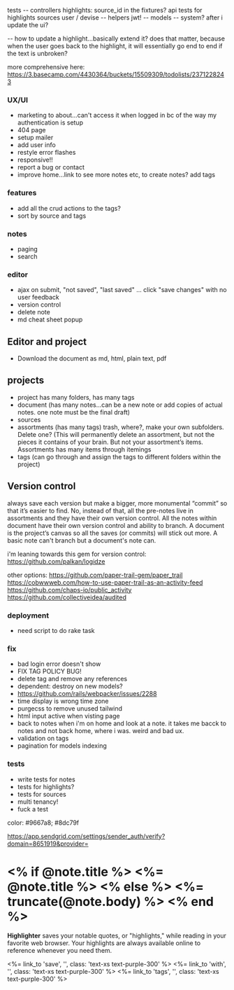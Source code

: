 tests
-- controllers
    highlights: source_id in the fixtures?
    api tests for highlights
    sources
    user / devise
-- helpers
    jwt!
-- models
-- system? after i update the ui?

-- how to update a highlight...basically extend it? does that matter, because when the user goes back to the highlight, it will essentially go end to end if the text is unbroken?

more comprehensive here: https://3.basecamp.com/4430364/buckets/15509309/todolists/2371228243


### UX/UI
- marketing to about...can't access it when logged in bc of the way my authentication is setup
- 404 page
- setup mailer
- add user info
- restyle error flashes
- responsive!!
- report a bug or contact
- improve home...link to see more notes etc, to create notes? add tags

### features
- add all the crud actions to the tags?
- sort by source and tags

### notes
- paging
- search

### editor
- ajax on submit, "not saved", "last saved" ... click "save changes" with no user feedback
- version control
- delete note
- md cheat sheet popup

## Editor and project
- Download the document as md, html, plain text, pdf

## projects
- project has many folders, has many tags
- document (has many notes...can be a new note or add copies of actual notes. one note must be the final draft)
- sources
- assortments (has many tags) trash, where?, make your own subfolders. Delete one? (This will permanently delete an assortment, but not the pieces it contains of your brain. But not your assortment’s items. Assortments has many items through itemings
- tags (can go through and assign the tags to different folders within the project)

## Version control 
always save each version but make a bigger, more monumental “commit” so that it’s easier to find. No, instead of that, all the pre-notes live in assortments and they have their own version control. All the notes within document have their own version control and ability to branch. A document is the project’s canvas so all the saves (or commits) will stick out more. A basic note can't branch but a document's note can.

i'm leaning towards this gem for version control: https://github.com/palkan/logidze

other options:
https://github.com/paper-trail-gem/paper_trail
https://cobwwweb.com/how-to-use-paper-trail-as-an-activity-feed
https://github.com/chaps-io/public_activity
https://github.com/collectiveidea/audited


### deployment
- need script to do rake task


### fix
- bad login error doesn't show
- FIX TAG POLICY BUG!
- delete tag and remove any references 
- dependent: destroy on new models?
- https://github.com/rails/webpacker/issues/2288
- time display is wrong time zone
- purgecss to remove unused tailwind
- html input active when visting page
- back to notes when i'm on home and look at a note. it takes me bacck to notes and not back home, where i was. weird and bad ux.
- validation on tags
- pagination for models indexing


### tests
- write tests for notes
- tests for highlights?
- tests for sources
- multi tenancy!
- fuck a test


color: #9667a8;
#8dc79f

https://app.sendgrid.com/settings/sender_auth/verify?domain=8651919&provider=


<h1 class='text-center text-xl'>
      <% if @note.title %>
        <%= @note.title %>
      <% else %>
        <%= truncate(@note.body) %>
      <% end %>
    </h1>

<div class="flex flex-row">
    <p class='w-4/5'>
      <strong class='brand'>
      Highlighter</strong> saves your notable quotes, or "highlights," 
      while reading in your favorite web browser.
      Your highlights are always available online to reference whenever you need them.
    </p>
    <div class="flex flex-row">
      <p class='flex w-1/3 justify-center'>
        <%= link_to 'save', '', class: 'text-xs text-purple-300' %>
        <%= link_to 'with', '', class: 'text-xs text-purple-300' %>
        <%= link_to 'tags', '', class: 'text-xs text-purple-300' %>
      </p>
    </div>
  </div>